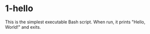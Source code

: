 1-hello
=======
This is the simplest executable Bash script. When run, it prints "Hello, World!" and exits.
